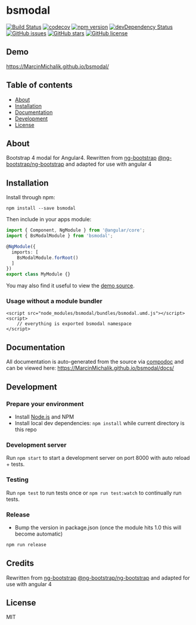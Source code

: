 # bsmodal
[![Build Status](https://travis-ci.org/MarcinMichalik/bsmodal.svg?branch=master)](https://travis-ci.org/MarcinMichalik/bsmodal)
[![codecov](https://codecov.io/gh/MarcinMichalik/bsmodal/branch/master/graph/badge.svg)](https://codecov.io/gh/MarcinMichalik/bsmodal)
[![npm version](https://badge.fury.io/js/bsmodal.svg)](http://badge.fury.io/js/bsmodal)
[![devDependency Status](https://david-dm.org/MarcinMichalik/bsmodal/dev-status.svg)](https://david-dm.org/MarcinMichalik/bsmodal?type=dev)
[![GitHub issues](https://img.shields.io/github/issues/MarcinMichalik/bsmodal.svg)](https://github.com/MarcinMichalik/bsmodal/issues)
[![GitHub stars](https://img.shields.io/github/stars/MarcinMichalik/bsmodal.svg)](https://github.com/MarcinMichalik/bsmodal/stargazers)
[![GitHub license](https://img.shields.io/badge/license-MIT-blue.svg)](https://raw.githubusercontent.com/MarcinMichalik/bsmodal/master/LICENSE)

## Demo
https://MarcinMichalik.github.io/bsmodal/

## Table of contents

- [About](#about)
- [Installation](#installation)
- [Documentation](#documentation)
- [Development](#development)
- [License](#license)

## About

Bootstrap 4 modal for Angular4. Rewritten from 
[ng-bootstrap](https://github.com/ng-bootstrap) [@ng-bootstrap/ng-bootstrap](https://github.com/ng-bootstrap/ng-bootstrap) 
and adapted for use with angular 4

## Installation

Install through npm:
```
npm install --save bsmodal
```

Then include in your apps module:

```typescript
import { Component, NgModule } from '@angular/core';
import { BsModalModule } from 'bsmodal';

@NgModule({
  imports: [
    BsModalModule.forRoot()
  ]
})
export class MyModule {}
```

You may also find it useful to view the [demo source](https://github.com/MarcinMichalik/bsmodal/blob/master/demo/demo.component.ts).

### Usage without a module bundler
```
<script src="node_modules/bsmodal/bundles/bsmodal.umd.js"></script>
<script>
    // everything is exported bsmodal namespace
</script>
```

## Documentation
All documentation is auto-generated from the source via [compodoc](https://compodoc.github.io/compodoc/) and can be viewed here:
https://MarcinMichalik.github.io/bsmodal/docs/

## Development

### Prepare your environment
* Install [Node.js](http://nodejs.org/) and NPM
* Install local dev dependencies: `npm install` while current directory is this repo

### Development server
Run `npm start` to start a development server on port 8000 with auto reload + tests.

### Testing
Run `npm test` to run tests once or `npm run test:watch` to continually run tests.

### Release
* Bump the version in package.json (once the module hits 1.0 this will become automatic)
```bash
npm run release
```

## Credits

Rewritten from [ng-bootstrap](https://github.com/ng-bootstrap) [@ng-bootstrap/ng-bootstrap](https://github.com/ng-bootstrap/ng-bootstrap) 
and adapted for use with angular 4

## License

MIT

